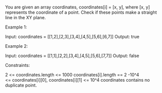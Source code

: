 You are given an array coordinates, coordinates[i] = [x, y], where [x, y]
represents the coordinate of a point. Check if these points make a straight
line in the XY plane.




Example 1:




Input: coordinates = [[1,2],[2,3],[3,4],[4,5],[5,6],[6,7]]
Output: true


Example 2:




Input: coordinates = [[1,1],[2,2],[3,4],[4,5],[5,6],[7,7]]
Output: false



Constraints:


2 <= coordinates.length <= 1000
coordinates[i].length == 2
-10^4 <= coordinates[i][0], coordinates[i][1] <= 10^4
coordinates contains no duplicate point.



